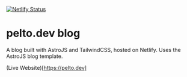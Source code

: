 [![Netlify Status](https://api.netlify.com/api/v1/badges/8de463c2-b839-485b-81d2-d53cee6dabcb/deploy-status)](https://app.netlify.com/sites/peltodev/deploys)

# pelto.dev blog

A blog built with AstroJS and TailwindCSS, hosted on Netlify. Uses the AstroJS blog template.

(Live Website)[https://pelto.dev]

